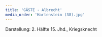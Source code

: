 ```yaml
---
title: 'GÄSTE - Albrecht'
media_order: 'Hartenstein (38).jpg'
---
```


Darstellung: 2. Hälfte 15. Jhd., Kriegsknecht